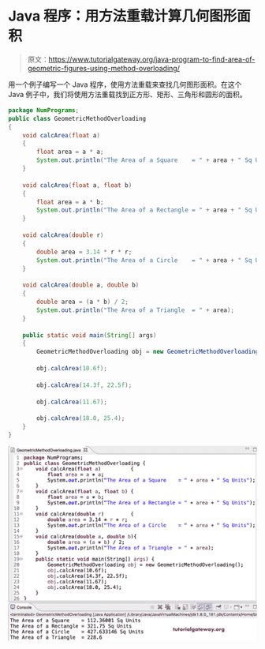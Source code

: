 # Java 程序：用方法重载计算几何图形面积

> 原文：<https://www.tutorialgateway.org/java-program-to-find-area-of-geometric-figures-using-method-overloading/>

用一个例子编写一个 Java 程序，使用方法重载来查找几何图形面积。在这个 Java 例子中，我们将使用方法重载找到正方形、矩形、三角形和圆形的面积。

```java
package NumPrograms;
public class GeometricMethodOverloading 
{
	void calcArea(float a)			
	{
		float area = a * a;
		System.out.println("The Area of a Square    = " + area + " Sq Units");
	}

	void calcArea(float a, float b)	
	{
		float area = a * b;
		System.out.println("The Area of a Rectangle = " + area + " Sq Units");
	}	

	void calcArea(double r)			
	{
		double area = 3.14 * r * r;
		System.out.println("The Area of a Circle    = " + area + " Sq Units");
	}	

	void calcArea(double a, double b)
	{
		double area = (a * b) / 2;
		System.out.println("The Area of a Triangle  = " + area);
	}

	public static void main(String[] args) 
	{
		GeometricMethodOverloading obj = new GeometricMethodOverloading();

		obj.calcArea(10.6f);

		obj.calcArea(14.3f, 22.5f);

		obj.calcArea(11.67);

		obj.calcArea(18.0, 25.4);
	}
}
```

![Java Program to find Area of Geometric Figures using Method Overloading](img/ed8bf27855a883ea204b7db31b102230.png)